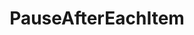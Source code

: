 ---
optionsClassName: PauseAfterEachItemOptions
optionsClassFullName: MigrationTools.Enrichers.PauseAfterEachItemOptions
configurationSamples:
- name: defaults
  order: 2
  description: 
  code: There are no defaults! Check the sample for options!
  sampleFor: MigrationTools.Enrichers.PauseAfterEachItemOptions
- name: sample
  order: 1
  description: 
  code: There is no sample, but you can check the classic below for a general feel.
  sampleFor: MigrationTools.Enrichers.PauseAfterEachItemOptions
- name: classic
  order: 3
  description: 
  code: >-
    {
      "$type": "PauseAfterEachItemOptions",
      "Enabled": false,
      "OptionFor": "PauseAfterEachItem",
      "RefName": null
    }
  sampleFor: MigrationTools.Enrichers.PauseAfterEachItemOptions
description: missing XML code comments
className: PauseAfterEachItem
typeName: ProcessorEnrichers
architecture: 
options:
- parameterName: Enabled
  type: Boolean
  description: If enabled this will run this migrator
  defaultValue: true
- parameterName: OptionFor
  type: String
  description: missing XML code comments
  defaultValue: missing XML code comments
- parameterName: RefName
  type: String
  description: For internal use
  defaultValue: missing XML code comments
status: missing XML code comments
processingTarget: missing XML code comments
classFile: /src/MigrationTools/Processors/Enrichers/PauseAfterEachItem.cs
optionsClassFile: /src/MigrationTools/Processors/Enrichers/PauseAfterEachItemOptions.cs

redirectFrom:
- /Reference/ProcessorEnrichers/PauseAfterEachItemOptions/
layout: reference
toc: true
permalink: /Reference/ProcessorEnrichers/PauseAfterEachItem/
title: PauseAfterEachItem
categories:
- ProcessorEnrichers
- 
topics:
- topic: notes
  path: /docs/Reference/ProcessorEnrichers/PauseAfterEachItem-notes.md
  exists: false
  markdown: ''
- topic: introduction
  path: /docs/Reference/ProcessorEnrichers/PauseAfterEachItem-introduction.md
  exists: false
  markdown: ''

---